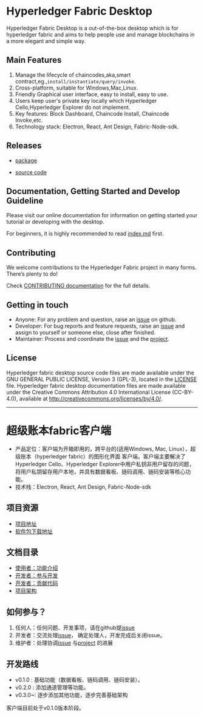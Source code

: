 # Hyperledger Fabric Desktop

Hyperledger Fabric Desktop is a out-of-the-box desktop which is for hyperledger fabric and aims to help people use
and manage blockchains in a more elegant and simple way.

## Main Features

1. Manage the lifecycle of chaincodes,aka,smart contract,eg.,`install/instantiate/query/invoke`.
2. Cross-platform, suitable for Windows,Mac,Linux.
3. Friendly Graphical user interface, easy to install, easy to use.
4. Users keep user's private key locally which Hyperledger Cello,Hyperledger Explorer do not implement.
5. Key features: Block Dashboard, Chaincode Install, Chaincode Invoke,etc.
6. Technology stack: Electron, React, Ant Design, Fabric-Node-sdk.

## Releases

- [package](https://github.com/blockchain-desktop/hyperledger-fabric-desktop/releases)

- [source code](https://github.com/blockchain-desktop/hyperledger-fabric-desktop)

## Documentation, Getting Started and Develop Guideline

Please visit our online documentation for information on getting started your tutorial or developing with the desktop.

For beginners, it is highly recommended to read [index.md](doc/doc-En/index-En.md) first.

## Contributing

We welcome contributions to the Hyperledger Fabric project in many forms. There’s plenty to do! 

Check [CONTRIBUTING documentation](doc/doc-En/CONTRIUTING-EN.md)  for the full details.

## Getting in touch

- Anyone: For any problem and question, raise an [issue](https://github.com/blockchain-desktop/hyperledger-fabric-desktop/issues) on github.
- Developer: For bug reports and feature requests, raise an [issue](https://github.com/blockchain-desktop/hyperledger-fabric-desktop/issues)
  and assign to yourself or someone else, close after finished.
- Maintainer: Process and coordinate the [issue](https://github.com/blockchain-desktop/hyperledger-fabric-desktop/issues) and the [project](https://github.com/blockchain-desktop/hyperledger-fabric-desktop/projects).

## License

Hyperledger fabric desktop source code files are made available under the GNU GENERAL PUBLIC LICENSE,
Version 3 (GPL-3), located in the [LICENSE](LICENSE) file. Hyperledger fabric desktop documentation 
files are made available under the Creative Commons Attribution 4.0 International License (CC-BY-4.0), 
available at http://creativecommons.org/licenses/by/4.0/.

---

# 超级账本fabric客户端

* 产品定位：客户端为开箱即用的，跨平台的(适用Windows, Mac, Linux），超级账本（hyperledger fabric）的图形化界面
客户端。客户端主要解决了Hyperledger Cello、Hyperledger Explorer中用户私钥非用户留存的问题，将用户私钥留存用户本地，并具有数据看板、链码调用、链码安装等核心功能。
* 技术栈：Electron, React, Ant Design, Fabric-Node-sdk  

## 项目资源
- [项目地址](https://github.com/blockchain-desktop/hyperledger-fabric-desktop)  
- [软件包下载地址](https://github.com/blockchain-desktop/hyperledger-fabric-desktop/releases)  

## 文档目录
* [使用者：功能介绍](doc/doc-Ch/tutorial-Ch.md)  
* [开发者：参与开发](doc/doc-Ch/coding-guidelines-Ch.md) 
* [开发者：贡献代码](doc/doc-Ch/CONTRIBUTING-Ch.md)   
* [项目架构](./doc/architect.md)  

## 如何参与？

1. 任何人：任何问题、开发事项，请在github提[issue](https://github.com/blockchain-desktop/hyperledger-fabric-desktop/issues)
2. 开发者：交流处理[issue](https://github.com/blockchain-desktop/hyperledger-fabric-desktop/issues)，
    确定处理人，开发完成后关闭issue。
3. 维护者：处理协调[issue](https://github.com/blockchain-desktop/hyperledger-fabric-desktop/issues)
    与[project](https://github.com/blockchain-desktop/hyperledger-fabric-desktop/projects)
    的进展

## 开发路线
* v0.1.0 : 基础功能（数据看板、链码调用、链码安装）。
* v0.2.0 : 添加通道管理等功能。
* v0.3.0~: 逐步添加其他功能，逐步完善基础架构

客户端目前处于v0.1.0版本阶段。


